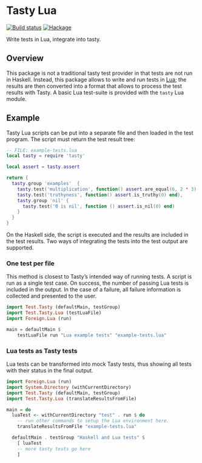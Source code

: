 Tasty Lua
=========

[![Build status][]][1] [![Hackage][]][2]

Write tests in Lua, integrate into tasty.

  [Build status]: https://img.shields.io/github/workflow/status/hslua/hslua/CI.svg?logo=github
  [1]: https://hackage.haskell.org/package/tasty-lua
  [Hackage]: https://img.shields.io/hackage/v/tasty-lua.svg
  [2]: https://github.com/hslua/hslua/actions

Overview
--------

This package is not a traditional tasty test provider in that
tests are not run in Haskell. Instead, this package allows to
write and run tests in [Lua][]; the results are then converted
into a format that allows to process the test results with Tasty.
A basic Lua test-suite is provided with the `tasty` Lua module.

  [Lua]: https://lua.org/

Example
-------

Tasty Lua scripts can be put into a separate file and then loaded
in the test program. The script must return the test result tree:

``` lua
-- FILE: example-tests.lua
local tasty = require 'tasty'

local assert = tasty.assert

return {
  tasty.group 'examples'  {
    tasty.test('multiplication', function() assert.are_equal(6, 2 * 3) end),
    tasty.test('truthyness', function() assert.is_truthy(0) end),
    tasty.group 'nil' {
      tasty.test('0 is nil', function () assert.is_nil(0) end)
    }
  }
}
```

On the Haskell side, the script is executed and the results are
included in the test results. Two ways of integrating the tests
into the test output are supported.

### One test per file

This method is closest to Tasty’s intended way of running tests. A
script is run as a single test case. On success, the number of
passing Lua tests is included in the output. In the case of a
failure, all failure information is collected and presented to the
user.

``` haskell
import Test.Tasty (defaultMain, testGroup)
import Test.Tasty.Lua (testLuaFile)
import Foreign.Lua (run)

main = defaultMain $
    testLuaFile run "Lua example tests" "example-tests.lua"
```

### Lua tests as Tasty tests

Lua tests can be transformed into mock Tasty tests, thus showing
all tests with their status in the final output.

``` haskell
import Foreign.Lua (run)
import System.Directory (withCurrentDirectory)
import Test.Tasty (defaultMain, testGroup)
import Test.Tasty.Lua (translateResultsFromFile)

main = do
  luaTest <- withCurrentDirectory "test" . run $ do
    -- run other commands to setup the Lua environment here.
    translateResultsFromFile "example-tests.lua"

  defaultMain . testGroup "Haskell and Lua tests" $
    [ luaTest
    -- more tasty tests go here
    ]
```
